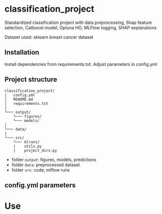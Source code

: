# classification_project
Standardized classification project with data preprocessing, Shap feature selection, Catboost model, Optuna HO, MLFlow logging, SHAP explanations

Dataset used: sklearn breast cancer dataset

## Installation
Install dependencies from requirements.txt. Adjust parameters in config.yml

## Project structure
```
classification_project/
|   config.yml
|   README.md
|   requirements.txt
|   
└─── output/
    └─── figures/
    └─── models/
|   
└─── data/
|
└─── src/
    └─── mlruns/
    |    utils.py
    |    project_dirs.py

```

- folder `output`: figures, models, predictions
- folder `data`: preprocessed dataset
- folder `src`: code, mlflow runs

## config.yml parameters

# Use









